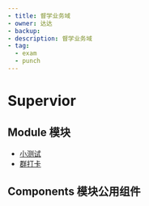 ```yaml
---
- title: 督学业务域
- owner: 达达
- backup:
- description: 督学业务域
- tag:
  - exam
  - punch
---
```


# Supervior

## Module 模块

- [小测试](./exam) 
- [群打卡](./punch) 

## Components 模块公用组件
